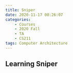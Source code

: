```yaml
---
title: Sniper
date: 2020-11-17 00:26:07
categories: 
    - Courses
    - 2020 Fall
    - TA
    - CS211
tags: Computer Architecture
---
```


## Learning Sniper
